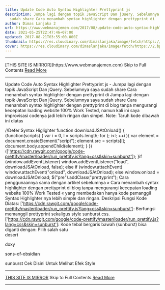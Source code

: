 ```yaml
---
title: Update Code Auto Syntax Highlighter Prettyprint js
description: Jumpa lagi dengan topik JavaScript Dan jQuery. Sebelumnya saya
  sudah share Cara menambah syntax highlighter dengan prettyprint di
author: Dimas Lanjaka 2
url: https://www.webmanajemen.com/2017/08/update-code-auto-syntax-highlighter.html
date: 2021-05-25T22:47:46+07:00
updated: 2017-08-21T03:55:00.000Z
thumbnail: https://res.cloudinary.com/dimaslanjaka/image/fetch/https://2.bp.blogspot.com/-gUVjKXD8MMM/WWHz7oK-SxI/AAAAAAAACVc/3uL5_0HdMNkvWyjyIAUcSYpVJIQxmIvnQCLcBGAs/s400/syntax%2Bhighlighting%2Bcode%2Bformatting.png
cover: https://res.cloudinary.com/dimaslanjaka/image/fetch/https://2.bp.blogspot.com/-gUVjKXD8MMM/WWHz7oK-SxI/AAAAAAAACVc/3uL5_0HdMNkvWyjyIAUcSYpVJIQxmIvnQCLcBGAs/s400/syntax%2Bhighlighting%2Bcode%2Bformatting.png
---
```


<hr/> [THIS SITE IS MIRROR](https://www.webmanajemen.com) Skip to Full Contents <a href="https://www.webmanajemen.com/2017/08/update-code-auto-syntax-highlighter.html" rel="follow" class="button" id="read-more">Read More</a> <hr/> Update Code Auto Syntax Highlighter Prettyprint js - Jumpa lagi dengan topik JavaScript Dan jQuery. Sebelumnya saya sudah share Cara menambah syntax highlighter dengan prettyprint di Jumpa lagi dengan topik JavaScript Dan jQuery. Sebelumnya saya sudah share Cara menambah syntax highlighter dengan prettyprint di blog tanpa mengurangi kecepatan loading website 100% Work Tested, namun kali ini saya improvisasi codenya jadi lebih ringan dan simpel. 
  Note: Taruh kode dibawah ini diatas </body></html>

//Defer Syntax Higlighter
function downloadJSAtOnload() {
 (function(scripts) {
   var i = 0,
    l = scripts.length;
  for (; i<l; ++i ){
   var element = document.createElement("script");
   element.src = scripts[i];
   document.body.appendChild(element);
  }
 })(['https://cdn.rawgit.com/google/code-prettify/master/loader/run_prettify.js?lang=css&skin=sunburst']);
}if (window.addEventListener)
        window.addEventListener("load", downloadJSAtOnload, false);
else if (window.attachEvent)
 window.attachEvent("onload", downloadJSAtOnload);
else window.onload = downloadJSAtOnload;
$("pre").addClass("prettyprint");
Cara penggunaannya sama dengan artikel sebelumnya » Cara menambah syntax highlighter dengan prettyprint di blog tanpa mengurangi kecepatan loading website 100% Work Tested « yang membedakan hanya kode pemanggil Syntax Highlighter nya lebih simple dan ringan.
Deskripsi Fungsi Kode Diatas:
['https://cdn.rawgit.com/google/code-prettify/master/loader/run_prettify.js?lang=css&skin=sunburst']: Berfungsi memanggil prettyprint sekaligus style sunburst.css.
['https://cdn.rawgit.com/google/code-prettify/master/loader/run_prettify.js?lang=css&skin=sunburst']: Kode tebal bergaris bawah (sunburst) bisa diganti dengan: 
   Pilih salah satu  
desert
  
doxy
  
sons-of-obsidian
  
sunburst
      Cek Disini Untuk Melihat Efek Style <hr/> [THIS SITE IS MIRROR](https://www.webmanajemen.com) Skip to Full Contents <a href="https://www.webmanajemen.com/2017/08/update-code-auto-syntax-highlighter.html" rel="follow" class="button" id="read-more">Read More</a> <hr/>